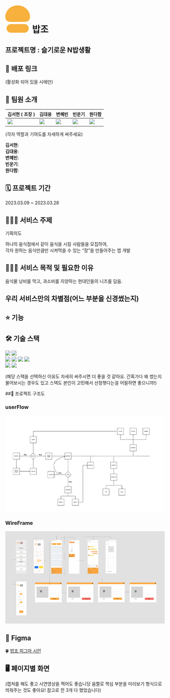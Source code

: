 # <img src="/public/assets/logo.svg" alt="로고"/> 밥조

## 프로젝트명 : 슬기로운 N밥생활

## 🔗 배포 링크

(활성화 되어 있을 시에만)

## 🍞 팀원 소개

| 김서현 ( 조장 )                                                                                                          | 김대웅                                                                                                                   | 변혜빈                                                                                                                  | 빈운기                                                                                                                    | 원다함                                                                                                                   |
| ------------------------------------------------------------------------------------------------------------------------ | ------------------------------------------------------------------------------------------------------------------------ | ----------------------------------------------------------------------------------------------------------------------- | ------------------------------------------------------------------------------------------------------------------------- | ------------------------------------------------------------------------------------------------------------------------ |
| <a href="https://github.com/seoohyeon"><img src="https://avatars.githubusercontent.com/u/38703262?v=4" width="150"/></a> | <a href="https://github.com/CALKO9611"><img src="https://avatars.githubusercontent.com/u/89835647?v=4" width="150"/></a> | <a href="https://github.com/HYBEN09"><img src="https://avatars.githubusercontent.com/u/104710243?v=4" width="150"/></a> | <a href="https://github.com/binwoonki"><img src="https://avatars.githubusercontent.com/u/119389337?v=4" width="150"/></a> | <a href="https://github.com/DahamWeon"><img src="https://avatars.githubusercontent.com/u/78182200?v=4" width="150"/></a> |

(각자 역할과 기여도를 자세하게 써주세요)

**김서현**:
<br/>
**김대웅**:
<br/>
**변혜빈**:
<br/>
**빈운기**:
<br/>
**원다함**:
<br/>

## 🗓️ 프로젝트 기간

2023.03.09 ~ 2023.03.28

## 👩🏻‍💻 서비스 주제

기획의도

하나의 음식점에서 같이 음식을 시킬 사람들을 모집하여, <br/>
각자 원하는 음식만큼만 시켜먹을 수 있는 “장”을 만들어주는 앱 개발

## 🧑🏻‍💻 서비스 목적 및 필요한 이유

음식물 낭비를 막고, 과소비를 지양하는 현대인들의 니즈를 담음.

## 우리 서비스만의 차별점(어느 부분을 신경썼는지)

## ⭐️ 기능

## 🛠️ 기술 스택

<img src="https://img.shields.io/badge/Vite-646CFF?style=for-the-badge&logo=vite&logoColor=white">

<img src="https://img.shields.io/badge/react-61DAFB?style=for-the-badge&logo=react&logoColor=black">
<br/>

<img src="https://img.shields.io/badge/html5-E34F26?style=for-the-badge&logo=html5&logoColor=white">

<img src="https://img.shields.io/badge/Sass-CC6699?style=for-the-badge&logo=sass&logoColor=white">

<img src="https://img.shields.io/badge/TypeScript-007ACC?style=for-the-badge&logo=typescript&logoColor=white">

<img src="https://img.shields.io/badge/firebase-FFCA28?style=for-the-badge&logo=firebase&logoColor=white">
<br/>

<img src="https://img.shields.io/badge/github-181717?style=for-the-badge&logo=github&logoColor=white">

<img src="https://img.shields.io/badge/Figma-F24E1E?style=for-the-badge&logo=figma&logoColor=white">

(해당 스택을 선택하신 이유도 자세히 써주시면 더 좋을 것 같아요. 간혹가다 왜 썼는지 물어보시는 경우도 있고 스택도 본인이 고민해서 선정햇다는걸 어필하면 좋으니까!)

##📄 프로젝트 구조도

### userFlow

<img src="/public/preview/userFlow.png" alt="userFlow" width={100} height={100}> <br/>

### WireFrame

<img src="/public/preview/wireFrame.png" alt="wireFrame" width={100} height={100}>

## 🌼 Figma

🍀 [밥조 피그마 시안](https://www.figma.com/file/78ArGQnn3tfp7cCzDlBA1j/%EB%B0%A5%EC%A1%B0?node-id=2%3A11993&t=dyXzkIauGbbrnTfe-1)
<br/>

## 🖥️ 페이지별 화면

(캡쳐를 해도 좋고 시연영상을 찍어도 좋습니당 움짤로 핵심 부분을 미리보기 형식으로 띄워주는 것도 좋아요! 참고로 전 3개 다 했었습니다)
